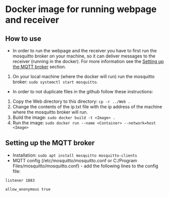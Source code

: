 # Docker image for running webpage and receiver

## How to use
- In order to run the webpage and the receiver you have to first run the mosquitto broker on your machine, so it can deliver messages to the receiver (running in the docker). For more information see the [Setting up the MQTT broker](#setting-up-the-mqtt-broker) section.
1. On your local machine (where the docker will run) run the mosquitto broker: `sudo systemctl start mosquitto`.

- In order to not duplicate files in the github follow these instructions:
1. Copy the Web directory to this directory: `cp -r ../Web .`
2. Change the contents of the ip.txt file with the ip address of the machine where the mosquitto broker will run.
3. Build the image: `sudo docker build -t <Image> .`
4. Run the image: `sudo docker run --name <Container> --network=host <Image>`

## Setting up the MQTT broker
- Installation:
`sudo apt install mosquitto mosquitto-clients`
- MQTT config (/etc/mosquitto/mosquitto.conf or C:/Program Files/mosquitto/mosquitto.conf) - add the following lines to the config file:
```
listener 1883

allow_anonymous true
```